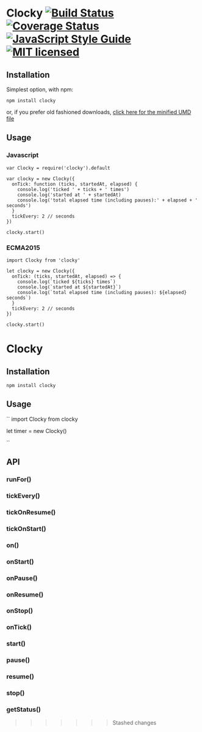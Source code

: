 # Clocky [![Build Status](https://travis-ci.org/motanelu/clocky.svg?branch=master)](https://travis-ci.org/motanelu/clocky) [![Coverage Status](https://coveralls.io/repos/github/motanelu/clocky/badge.svg?branch=master)](https://coveralls.io/github/motanelu/clocky?branch=master) [![JavaScript Style Guide](https://img.shields.io/badge/code%20style-standard-brightgreen.svg)](http://standardjs.com/) [![MIT licensed](https://img.shields.io/badge/license-MIT-blue.svg)](https://github.com/motanelu/clocky/blob/master/LICENSE.md)

## Installation
Simplest option, with npm:

```
npm install clocky
```
or, if you prefer old fashioned downloads, [click here for the minified UMD file](https://raw.githubusercontent.com/motanelu/clocky/master/dist/clocky.min.js)

## Usage

### Javascript
```
var Clocky = require('clocky').default

var clocky = new Clocky({
  onTick: function (ticks, startedAt, elapsed) {
    console.log('ticked ' + ticks + ' times')
    console.log('started at ' + startedAt)
    console.log('total elapsed time (including pauses):' + elapsed + ' seconds')
  }
  tickEvery: 2 // seconds
})

clocky.start()

```

### ECMA2015
```
import Clocky from 'clocky'

let clocky = new Clocky({
  onTick: (ticks, startedAt, elapsed) => {
    console.log(`ticked ${ticks} times`)
    console.log(`started at ${startedAt}`)
    console.log(`total elapsed time (including pauses): ${elapsed} seconds`)
  }
  tickEvery: 2 // seconds
})

clocky.start()
```

# Clocky

## Installation
``
npm install clocky
``

## Usage
``
import Clocky from clocky

let timer = new Clocky()

``

## API

### runFor()

### tickEvery()

### tickOnResume()

### tickOnStart()

### on()

### onStart()

### onPause()


### onResume()

### onStop()

### onTick()


### start()

### pause()


### resume()

### stop()

### getStatus()
>>>>>>> Stashed changes

